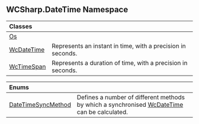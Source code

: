 ## WCSharp.DateTime Namespace

| Classes | |
| :--- | :--- |
| [Os](WCSharp.DateTime.Os.md 'WCSharp.DateTime.Os') | |
| [WcDateTime](WCSharp.DateTime.WcDateTime.md 'WCSharp.DateTime.WcDateTime') | Represents an instant in time, with a precision in seconds. |
| [WcTimeSpan](WCSharp.DateTime.WcTimeSpan.md 'WCSharp.DateTime.WcTimeSpan') | Represents a duration of time, with a precision in seconds. |

| Enums | |
| :--- | :--- |
| [DateTimeSyncMethod](WCSharp.DateTime.DateTimeSyncMethod.md 'WCSharp.DateTime.DateTimeSyncMethod') | Defines a number of different methods by which a synchronised [WcDateTime](WCSharp.DateTime.WcDateTime.md 'WCSharp.DateTime.WcDateTime') can be calculated. |
